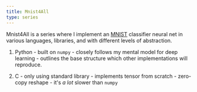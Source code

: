 ```yaml
---
title: Mnist4All
type: series
---
```


Mnist4All is a series where I implement an [MNIST](https://en.wikipedia.org/wiki/MNIST_database) classifier neural net in various languages, 
libraries, and with different levels of abstraction. 

1. Python - built on `numpy` - closely follows my mental model for deep learning -
 outlines the base structure which other implementations will reproduce.

2. C - only using standard library - implements tensor from scratch - zero-copy reshape - it's *a lot* slower than `numpy`
